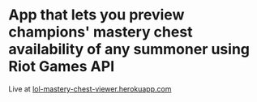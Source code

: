 # App that lets you preview champions' mastery chest availability of any summoner using Riot Games API

Live at [lol-mastery-chest-viewer.herokuapp.com](https://lol-mastery-chest-viewer.herokuapp.com/)
